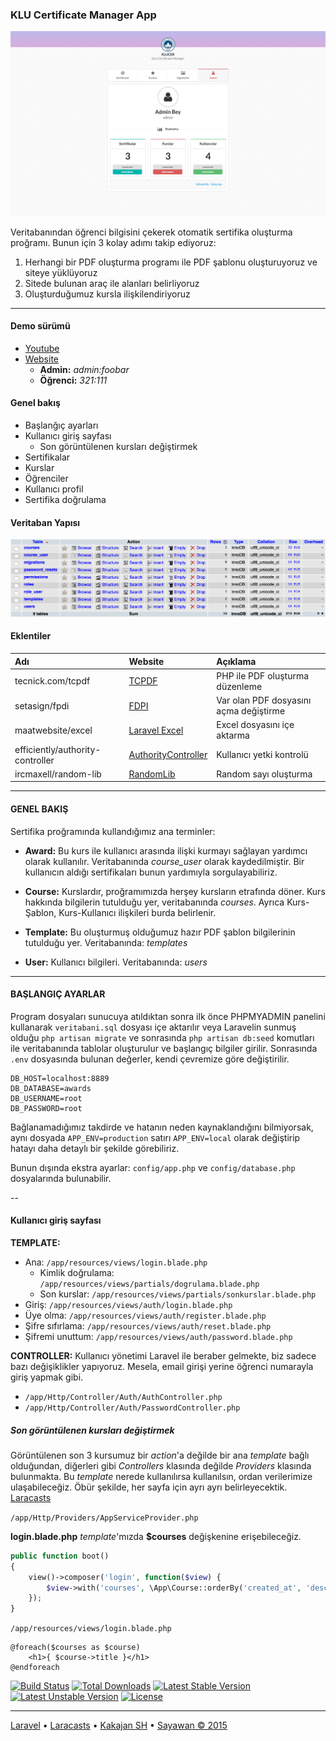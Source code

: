 ### KLU Certificate Manager App

![prev](public/prev.png)

Veritabanından öğrenci bilgisini çekerek otomatik sertifika oluşturma proğramı. Bunun için 3 kolay adımı takip ediyoruz:

1. Herhangi bir PDF oluşturma programı ile PDF şablonu oluşturuyoruz ve siteye yüklüyoruz
2. Sitede bulunan araç ile alanları belirliyoruz
3. Oluşturduğumuz kursla ilişkilendiriyoruz

--- 

#### Demo sürümü

* [Youtube](https://www.youtube.com/watch?v=Z7se1D1R0s4)
* [Website](http://certificate.byethost5.com) 
    * __Admin:__ _admin:foobar_ 
    * __Öğrenci:__ _321:111_

#### Genel bakış

* Başlanğıç ayarları
* Kullanıcı giriş sayfası
    * Son görüntülenen kursları değiştirmek 
* Sertifikalar
* Kurslar
* Öğrenciler
* Kullanıcı profil
* Sertifika doğrulama

#### Veritaban Yapısı

![veritaban](public/veritaban.png)

#### Eklentiler

| Adı                              | Website               | Açıklama                               |
|:---------------------------------|:----------------------|:---------------------------------------|
| tecnick.com/tcpdf                | [TCPDF]               | PHP ile PDF oluşturma düzenleme        |
| setasign/fpdi                    | [FDPI]                | Var olan PDF dosyasını açma değiştirme |
| maatwebsite/excel                | [Laravel Excel]       | Excel dosyasını içe aktarma            |
| efficiently/authority-controller | [AuthorityController] | Kullanıcı yetki kontrolü               |
| ircmaxell/random-lib             | [RandomLib]           | Random sayı oluşturma                  |

[TCPDF]: http://www.tcpdf.org/
[FDPI]: http://www.setasign.com/products/fpdi/about/
[Laravel Excel]: http://www.maatwebsite.nl/laravel-excel/docs
[AuthorityController]: https://github.com/efficiently/authority-controller
[RandomLib]: https://github.com/ircmaxell/RandomLib

-----

#### GENEL BAKIŞ

Sertifika proğramında kullandığımız ana terminler:

* __Award:__ Bu kurs ile kullanıcı arasında ilişki kurmayı sağlayan yardımcı olarak kullanılır. Veritabanında _course_user_ olarak kaydedilmiştir. Bir kullanıcın aldığı sertifikaları bunun yardımıyla sorgulayabiliriz.

* __Course:__ Kurslardır, proğramımızda herşey kursların etrafında döner. Kurs hakkında bilgilerin tutulduğu yer, veritabanında _courses_. Ayrıca Kurs-Şablon, Kurs-Kullanıcı ilişkileri burda belirlenir.

* __Template:__ Bu oluşturmuş olduğumuz hazır PDF şablon bilgilerinin tutulduğu yer. Veritabanında: _templates_

* __User:__ Kullanıcı bilgileri. Veritabanında: _users_

-----

#### BAŞLANGIÇ AYARLAR

Program dosyaları sunucuya atıldıktan sonra ilk önce PHPMYADMIN panelini kullanarak `veritabani.sql` dosyası içe aktarılır veya Laravelin sunmuş olduğu `php artisan migrate` ve sonrasında `php artisan db:seed` komutları ile veritabanında tablolar oluşturulur ve başlangıç bilgiler girilir. Sonrasında `.env` dosyasında bulunan değerler, kendi çevremize göre değiştirilir. 

```ShellSession
DB_HOST=localhost:8889
DB_DATABASE=awards
DB_USERNAME=root
DB_PASSWORD=root
```

Bağlanamadığımız takdirde ve hatanın neden kaynaklandığını bilmiyorsak, aynı dosyada `APP_ENV=production` satırı `APP_ENV=local` olarak değiştirip hatayı daha detaylı bir şekilde görebiliriz.

Bunun dışında ekstra ayarlar: `config/app.php` ve `config/database.php` dosyalarında bulunabilir.

--

#### Kullanıcı giriş sayfası

__TEMPLATE:__ 
* Ana: `/app/resources/views/login.blade.php`
    * Kimlik doğrulama: `/app/resources/views/partials/dogrulama.blade.php`
    * Son kurslar: `/app/resources/views/partials/sonkurslar.blade.php`
* Giriş: `/app/resources/views/auth/login.blade.php`
* Üye olma: `/app/resources/views/auth/register.blade.php`
* Şifre sıfırlama: `/app/resources/views/auth/reset.blade.php`
* Şifremi unuttum: `/app/resources/views/auth/password.blade.php`

__CONTROLLER:__ Kullanıcı yönetimi Laravel ile beraber gelmekte, biz sadece bazı değişiklikler yapıyoruz. Mesela, email girişi yerine öğrenci numarayla giriş yapmak gibi.
* `/app/Http/Controller/Auth/AuthController.php`
* `/app/Http/Controller/Auth/PasswordController.php`

##### Son görüntülenen kursları değiştirmek

Görüntülenen son 3 kursumuz bir _action_'a değilde bir ana _template_ bağlı olduğundan, diğerleri gibi _Controllers_ klasında değilde _Providers_ klasında bulunmakta. Bu _template_ nerede kullanılırsa kullanılsın, ordan verilerimize ulaşabileceğiz. Öbür şekilde, her sayfa için ayrı ayrı belirleyecektik. [Laracasts](https://laracasts.com/series/laravel-5-fundamentals)

`/app/Http/Providers/AppServiceProvider.php`

__login.blade.php__ _template_'mızda __$courses__ değişkenine erişebileceğiz.

```php
public function boot()
{
    view()->composer('login', function($view) {
        $view->with('courses', \App\Course::orderBy('created_at', 'desc')->limit(3)->get());
    });
}
```

`/app/resources/views/login.blade.php`

```blade
@foreach($courses as $course)
    <h1>{ $course->title }</h1>
@endforeach
```

[![Build Status](https://travis-ci.org/laravel/framework.svg)](https://travis-ci.org/laravel/framework)
[![Total Downloads](https://poser.pugx.org/laravel/framework/downloads.svg)](https://packagist.org/packages/laravel/framework)
[![Latest Stable Version](https://poser.pugx.org/laravel/framework/v/stable.svg)](https://packagist.org/packages/laravel/framework)
[![Latest Unstable Version](https://poser.pugx.org/laravel/framework/v/unstable.svg)](https://packagist.org/packages/laravel/framework)
[![License](https://poser.pugx.org/laravel/framework/license.svg)](https://packagist.org/packages/laravel/framework)


----------

[Laravel](http://laravel.com/) • [Laracasts](http://laracasts.com/) • [Kakajan SH](http://mervasdayi.tumblr.com/) • [Sayawan © 2015](http://sayawan.com/)